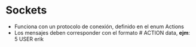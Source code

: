 # Sockets

+ Funciona con un protocolo de conexión, definido en el enum Actions
+ Los mensajes deben corresponder con el formato # ACTION data, **ejm**: 5 USER erik
